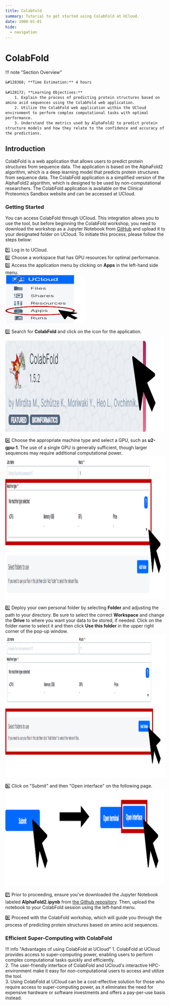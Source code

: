 ```yaml
---
title: ColabFold
summary: Tutorial to get started using ColabFold at UCloud.
date: 2000-01-01
hide:
  - navigation
---
```


<!--
# Put above to hide navigation (left), toc (right) or footer (bottom)

hide:
  - navigation 
  - toc
  - footer 

# You should hide the navigation if there are no subsections
# You should hide the Table of Contents if there are no important titles
-->

# ColabFold

!!! note "Section Overview"

    &#128368; **Time Estimation:** 4 hours

    &#128172; **Learning Objectives:**    
        1. Explain the process of predicting protein structures based on amino acid sequences using the ColabFold web application.  
        2. Utilize the ColabFold web application within the UCloud environment to perform complex computational tasks with optimal performance.  
        3. Understand the metrics used by AlphaFold2 to predict protein structure models and how they relate to the confidence and accuracy of the predictions.  

## Introduction    

ColabFold is a web application that allows users to predict protein structures from sequence data. The application is based on the AlphaFold2 algorithm, which is a deep learning model that predicts protein structures from sequence data. The ColabFold application is a simplified version of the AlphaFold2 algorithm, which is designed to be used by non-computational researchers. The ColabFold application is available on the Clinical Proteomics Sandbox website and can be accessed at UCloud. 

### Getting Started
You can access ColabFold through UCloud. This integration allows you to use the tool, but before beginning the ColabFold workshop, you need to download the workshop as a Jupyter Notebook from [GitHub](https://github.com/hds-sandbox/AlphaFold_Workshop) and upload it to your designated folder on UCloud. To initiate this process, please follow the steps below:

:one: Log in to UCloud.  
:two: Choose a workspace that has GPU resources for optimal performance.  
:three: Access the application menu by clicking on **Apps** in the left-hand side menu.  
<img src="images/UCloud/UCloud_apps.png" alt="Alt Text" width="250" height="150">

:three: Search for **ColabFold** and click on the icon for the application.  
<img src="images/UCloud/ColabFold_app.png" alt="Alt Text" width="500" height="300">

:four: Choose the appropriate machine type and select a GPU, such as **u2-gpu-1**. The use of a single GPU is generally sufficient, though larger sequences may require additional computational power.  
<img src="images/UCloud/Machine_type.png" alt="Alt Text" width="750" height="450">

:five: Deploy your own personal folder by selecting **Folder** and adjusting the path to your directory. Be sure to select the correct **Workspace** and change the **Drive** to where you want your data to be stored, if needed. Click on the folder name to select it and then click **Use this folder** in the upper right corner of the pop-up window.  
<img src="images/UCloud/Add_folder.png" alt="Alt Text" width="750" height="450">

:six: Click on "Submit" and then "Open interface" on the following page.  
<img src="images/UCloud/Submit_open_interface.png" alt="Alt Text" width="500" height="300">

:seven: Prior to proceeding, ensure you've downloaded the Jupyter Notebook labeled **AlphaFold2.ipynb** from [the Github repository](https://github.com/hds-sandbox/AlphaFold_Workshop). Then, upload the notebook to your ColabFold session using the left-hand menu.

:eight: Proceed with the ColabFold workshop, which will guide you through the process of predicting protein structures based on amino acid sequences.  


### Efficient Super-Computing with ColabFold
!!! info "Advantages of using ColabFold at UCloud"
    1. ColabFold at UCloud provides access to super-computing power, enabling users to perform complex computational tasks quickly and efficiently.  
    2. The user-friendly interface of ColabFold and UCloud's interactive HPC-environment make it easy for non-computational users to access and utilize the tool.  
    3. Using ColabFold at UCloud can be a cost-effective solution for those who require access to super-computing power, as it eliminates the need for expensive hardware or software investments and offers a pay-per-use basis instead.
